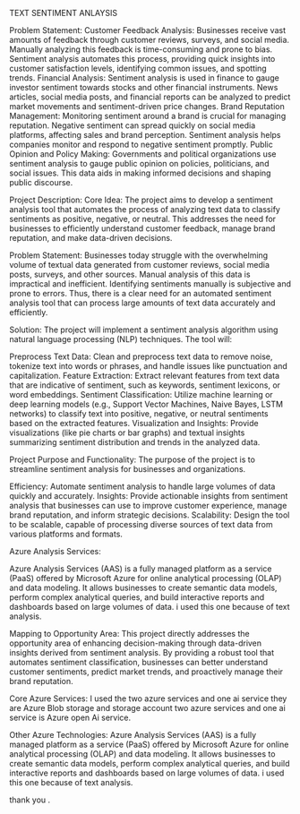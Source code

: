 TEXT SENTIMENT ANLAYSIS

Problem Statement:
Customer Feedback Analysis: Businesses receive vast amounts of feedback through customer reviews, surveys, and social media. Manually analyzing this feedback is time-consuming and prone to bias. Sentiment analysis automates this process, providing quick insights into customer satisfaction levels, identifying common issues, and spotting trends.
Financial Analysis: Sentiment analysis is used in finance to gauge investor sentiment towards stocks and other financial instruments. News articles, social media posts, and financial reports can be analyzed to predict market movements and sentiment-driven price changes.
Brand Reputation Management: Monitoring sentiment around a brand is crucial for managing reputation. Negative sentiment can spread quickly on social media platforms, affecting sales and brand perception. Sentiment analysis helps companies monitor and respond to negative sentiment promptly.
Public Opinion and Policy Making: Governments and political organizations use sentiment analysis to gauge public opinion on policies, politicians, and social issues. This data aids in making informed decisions and shaping public discourse.

Project Description:
Core Idea:
The project aims to develop a sentiment analysis tool that automates the process of analyzing text data to classify sentiments as positive, negative, or neutral. This addresses the need for businesses to efficiently understand customer feedback, manage brand reputation, and make data-driven decisions.

Problem Statement:
Businesses today struggle with the overwhelming volume of textual data generated from customer reviews, social media posts, surveys, and other sources. Manual analysis of this data is impractical and inefficient. Identifying sentiments manually is subjective and prone to errors. Thus, there is a clear need for an automated sentiment analysis tool that can process large amounts of text data accurately and efficiently.

Solution:
The project will implement a sentiment analysis algorithm using natural language processing (NLP) techniques. The tool will:

Preprocess Text Data: Clean and preprocess text data to remove noise, tokenize text into words or phrases, and handle issues like punctuation and capitalization.
Feature Extraction: Extract relevant features from text data that are indicative of sentiment, such as keywords, sentiment lexicons, or word embeddings.
Sentiment Classification: Utilize machine learning or deep learning models (e.g., Support Vector Machines, Naive Bayes, LSTM networks) to classify text into positive, negative, or neutral sentiments based on the extracted features.
Visualization and Insights: Provide visualizations (like pie charts or bar graphs) and textual insights summarizing sentiment distribution and trends in the analyzed data.

Project Purpose and Functionality:
The purpose of the project is to streamline sentiment analysis for businesses and organizations.

Efficiency: Automate sentiment analysis to handle large volumes of data quickly and accurately.
Insights: Provide actionable insights from sentiment analysis that businesses can use to improve customer experience, manage brand reputation, and inform strategic decisions.
Scalability: Design the tool to be scalable, capable of processing diverse sources of text data from various platforms and formats.

Azure Analysis Services:

Azure Analysis Services (AAS) is a fully managed platform as a service (PaaS) offered by Microsoft Azure for online analytical processing (OLAP) and data modeling. It allows businesses to create semantic data models, perform complex analytical queries, and build interactive reports and dashboards based on large volumes of data. i used this one because of text analysis.

Mapping to Opportunity Area:
This project directly addresses the opportunity area of enhancing decision-making through data-driven insights derived from sentiment analysis. By providing a robust tool that automates sentiment classification, businesses can better understand customer sentiments, predict market trends, and proactively manage their brand reputation.

Core Azure Services:
I used the two azure services and one ai service they are Azure Blob storage and storage account two azure services and one ai service is Azure open Ai service.

Other Azure Technologies:
Azure Analysis Services (AAS) is a fully managed platform as a service (PaaS) offered by Microsoft Azure for online analytical processing (OLAP) and data modeling. It allows businesses to create semantic data models, perform complex analytical queries, and build interactive reports and dashboards based on large volumes of data. i used this one because of text analysis.

thank you .
